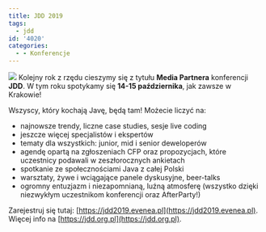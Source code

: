 ```yaml
---
title: JDD 2019
tags:
  - jdd
id: '4020'
categories:
  - - Konferencje
---
```


  ![](https://codecouple.pl/wp-content/uploads/2019/08/Media-Partner.jpg) Kolejny rok z rzędu cieszymy się z tytułu **Media Partnera** konferencji **JDD**. W tym roku spotykamy się **14-15 października**, jak zawsze w Krakowie!
<!-- more -->
Wszyscy, który kochają Javę, będą tam! Możecie liczyć na:

*   najnowsze trendy, liczne case studies, sesje live coding
*   jeszcze więcej specjalistów i ekspertów
*   tematy dla wszystkich: junior, mid i senior deweloperów
*   agendę opartą na zgłoszeniach CFP oraz propozycjach, które uczestnicy podawali w zeszłorocznych ankietach
*   spotkanie ze społecznościami Java z całej Polski
*   warsztaty, żywe i wciągające panele dyskusyjne, beer-talks
*   ogromny entuzjazm i niezapomnianą, luźną atmosferę (wszystko dzięki niezwykłym uczestnikom konferencji oraz AfterParty!)

Zarejestruj się tutaj: [https://jdd2019.evenea.pl](https://jdd2019.evenea.pl). Więcej info na [https://jdd.org.pl](https://jdd.org.pl).